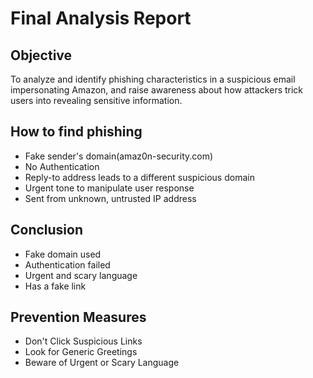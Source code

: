 # Final Analysis Report

## Objective

To analyze and identify phishing characteristics in a suspicious email impersonating Amazon, and raise awareness about how attackers trick users into revealing sensitive information.

## How to find phishing

- Fake sender's domain(amaz0n-security.com)
- No Authentication
- Reply-to address leads to a different suspicious domain
- Urgent tone to manipulate user response
- Sent from unknown, untrusted IP address

## Conclusion
- Fake domain used
- Authentication failed
- Urgent and scary language
- Has a fake link

## Prevention Measures
- Don't Click Suspicious Links
- Look for Generic Greetings
- Beware of Urgent or Scary Language


